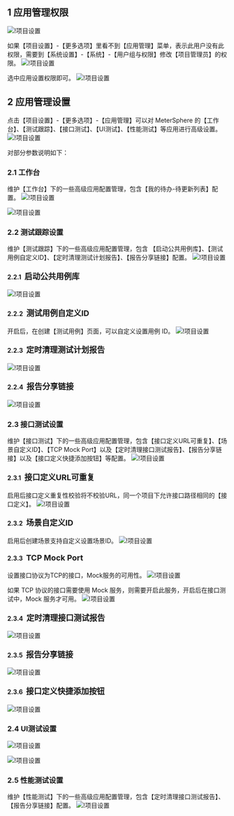 ## 1 应用管理权限
![!项目设置](../../img/project_management/应用管理权限1.png)

如果【项目设置】-【更多选项】里看不到【应用管理】菜单，表示此用户没有此权限，需要到【系统设置】-【系统】-【用户组与权限】修改【项目管理员】的权限。
![!项目设置](../../img/project_management/应用管理权限2.png)

选中应用设置权限即可。
![!项目设置](../../img/project_management/应用管理权限3.png)

## 2 应用管理设置
点击【项目设置】-【更多选项】-【应用管理】可以对 MeterSphere 的【工作台】、【测试跟踪】、【接口测试】、【UI测试】、【性能测试】等应用进行高级设置。
![!项目设置](../../img/project_management/应用管理1.png)

对部分参数说明如下：

### 2.1 工作台
维护【工作台】下的一些高级应用配置管理，包含【我的待办-待更新列表】配置。
![!项目设置](../../img/project_management/工作台.png)

![!项目设置](../../img/project_management/工作台_1.png)

### 2.2 测试跟踪设置
维护【测试跟踪】下的一些高级应用配置管理，包含 【启动公共用例库】、【测试用例自定义ID】、【定时清理测试计划报告】、【报告分享链接】配置。
![!项目设置](../../img/project_management/测试跟踪设置.png)

#### 2.2.1 <font size=4> 启动公共用例库 </font>
![!项目设置](../../img/project_management/测试跟踪设置5.png)

#### 2.2.2 <font size=4> 测试用例自定义ID </font>
开启后，在创建【测试用例】页面，可以自定义设置用例 ID。
![!项目设置](../../img/project_management/测试跟踪设置2.png)

#### 2.2.3 <font size=4> 定时清理测试计划报告 </font>
![!项目设置](../../img/project_management/测试跟踪设置3.png)

#### 2.2.4 <font size=4> 报告分享链接 </font>
![!项目设置](../../img/project_management/测试跟踪设置4.png)

### 2.3 接口测试设置
维护【接口测试】下的一些高级应用配置管理，包含【接口定义URL可重复】、【场景自定义ID】、【TCP Mock Port】以及【定时清理接口测试报告】、【报告分享链接】以及【接口定义快捷添加按钮】等配置。
![!项目设置](../../img/project_management/接口测试设置1.png)

####  2.3.1 <font size=4> 接口定义URL可重复 </font>
启用后接口定义重复性校验将不校验URL，同一个项目下允许接口路径相同的【接口定义】。
![!项目设置](../../img/project_management/接口测试设置2.png)

#### 2.3.2 <font size=4> 场景自定义ID </font>
启用后创建场景支持自定义设置场景ID。
![!项目设置](../../img/project_management/接口测试设置3.png)

#### 2.3.3 <font size=4> TCP Mock Port </font>
设置接口协议为TCP的接口，Mock服务的可用性。
![!项目设置](../../img/project_management/接口测试设置4.png)

如果 TCP 协议的接口需要使用 Mock 服务，则需要开启此服务，开启后在接口测试中，Mock 服务才可用。
![!项目设置](../../img/project_management/接口测试设置5.png)

#### 2.3.4 <font size=4> 定时清理接口测试报告 </font>
![!项目设置](../../img/project_management/接口测试设置6.png)

#### 2.3.5 <font size=4> 报告分享链接 </font>
![!项目设置](../../img/project_management/接口测试设置7.png)

#### 2.3.6 <font size=4> 接口定义快捷添加按钮 </font>
![!项目设置](../../img/project_management/接口测试设置8.png)

### 2.4 UI测试设置
![!项目设置](../../img/project_management/UI测试.png)

![!项目设置](../../img/project_management/UI测试_1.png)

### 2.5 性能测试设置
维护【性能测试】下的一些高级应用配置管理，包含【定时清理接口测试报告】、【报告分享链接】配置。
![!项目设置](../../img/project_management/性能测试设置.png)
